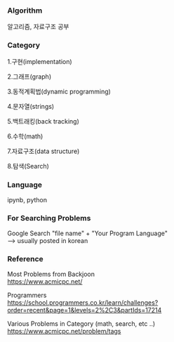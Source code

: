 ### Algorithm

알고리즘, 자료구조 공부

### Category
 
1.구현(implementation)

2.그래프(graph)

3.동적계획법(dynamic programming)

4.문자열(strings)

5.백트래킹(back tracking)

6.수학(math)

7.자료구조(data structure)

8.탐색(Search)

### Language

ipynb, python

### For Searching Problems

Google Search
"file name" + "Your Program Language"  
--> usually posted in korean

### Reference

Most Problems from Backjoon  
https://www.acmicpc.net/

Programmers  
https://school.programmers.co.kr/learn/challenges?order=recent&page=1&levels=2%2C3&partIds=17214

Various Problems in Category (math, search, etc ..)  
https://www.acmicpc.net/problem/tags

